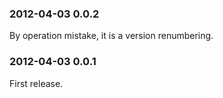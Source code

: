 ### 2012-04-03 0.0.2

By operation mistake, it is a version renumbering.

### 2012-04-03 0.0.1

First release.

